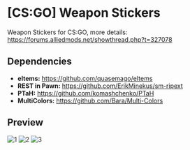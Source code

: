 # [CS:GO] Weapon Stickers
Weapon Stickers for CS:GO, more details: https://forums.alliedmods.net/showthread.php?t=327078

## Dependencies
- **eItems:** https://github.com/quasemago/eItems
- **REST in Pawn:** https://github.com/ErikMinekus/sm-ripext
- **PTaH:** https://github.com/komashchenko/PTaH
- **MultiColors:** https://github.com/Bara/Multi-Colors

## Preview
![1](/__git/imgs/1.jpg)
![2](/__git/imgs/2.png)
![3](/__git/imgs/3.png)
